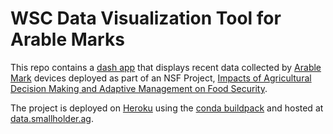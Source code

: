 # WSC Data Visualization Tool for Arable Marks

This repo contains a [dash app](https://plot.ly/products/dash/) that displays recent data collected by [Arable Mark](http://www.arable.com) devices deployed as part of an NSF Project, [Impacts of Agricultural Decision Making and Adaptive Management on Food Security](https://www.nsf.gov/awardsearch/showAward?AWD_ID=1360421&HistoricalAwards=false).

The project is deployed on [Heroku](http://www.heroku.com) using the [conda buildpack](https://elements.heroku.com/buildpacks/kennethreitz/conda-buildpack) and hosted at [data.smallholder.ag](data.smallholder.ag).



